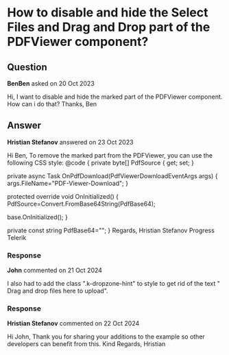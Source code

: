 # How to disable and hide the Select Files and Drag and Drop part of the PDFViewer component?

## Question

**BenBen** asked on 20 Oct 2023

Hi, I want to disable and hide the marked part of the PDFViewer component. How can i do that? Thanks, Ben

## Answer

**Hristian Stefanov** answered on 23 Oct 2023

Hi Ben, To remove the marked part from the PDFViewer, you can use the following CSS style: <style>.k-pdf-viewer-pages.k-icon-xxxl,.k-pdf-viewer-pages.k-upload { display: none;
} </style> <TelerikPdfViewer Data="@PdfSource" OnDownload="@OnPdfDownload" Height="600px"> </TelerikPdfViewer> @code {
private byte[] PdfSource { get; set; }

private async Task OnPdfDownload(PdfViewerDownloadEventArgs args)
{
args.FileName="PDF-Viewer-Download";
}

protected override void OnInitialized()
{
PdfSource=Convert.FromBase64String(PdfBase64);

base.OnInitialized();
}

private const string PdfBase64="";
} Regards, Hristian Stefanov Progress Telerik

### Response

**John** commented on 21 Oct 2024

I also had to add the class ".k-dropzone-hint" to style to get rid of the text " Drag and drop files here to upload".

### Response

**Hristian Stefanov** commented on 22 Oct 2024

Hi John, Thank you for sharing your additions to the example so other developers can benefit from this. Kind Regards, Hristian
